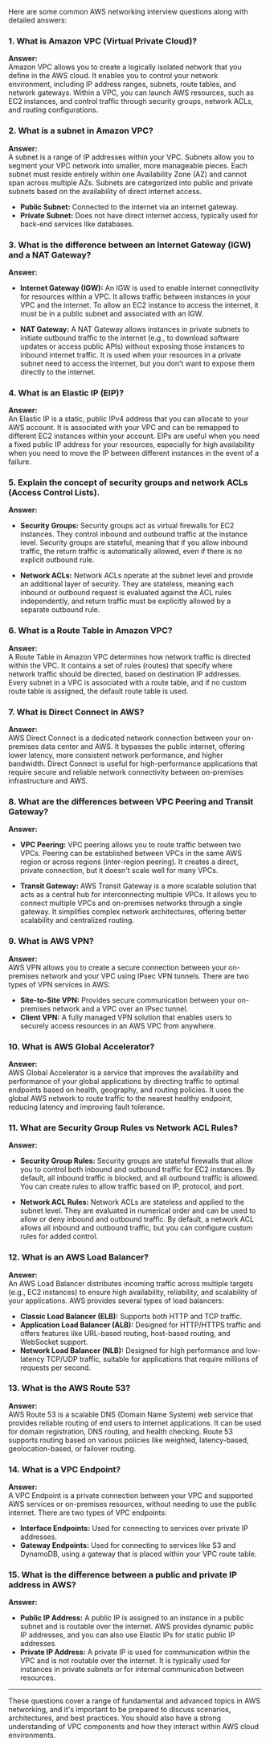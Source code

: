 Here are some common AWS networking interview questions along with detailed answers:

### 1. **What is Amazon VPC (Virtual Private Cloud)?**
**Answer:**  
Amazon VPC allows you to create a logically isolated network that you define in the AWS cloud. It enables you to control your network environment, including IP address ranges, subnets, route tables, and network gateways. Within a VPC, you can launch AWS resources, such as EC2 instances, and control traffic through security groups, network ACLs, and routing configurations.

### 2. **What is a subnet in Amazon VPC?**
**Answer:**  
A subnet is a range of IP addresses within your VPC. Subnets allow you to segment your VPC network into smaller, more manageable pieces. Each subnet must reside entirely within one Availability Zone (AZ) and cannot span across multiple AZs. Subnets are categorized into public and private subnets based on the availability of direct internet access.

- **Public Subnet:** Connected to the internet via an internet gateway.
- **Private Subnet:** Does not have direct internet access, typically used for back-end services like databases.

### 3. **What is the difference between an Internet Gateway (IGW) and a NAT Gateway?**
**Answer:**  
- **Internet Gateway (IGW):** An IGW is used to enable internet connectivity for resources within a VPC. It allows traffic between instances in your VPC and the internet. To allow an EC2 instance to access the internet, it must be in a public subnet and associated with an IGW.

- **NAT Gateway:** A NAT Gateway allows instances in private subnets to initiate outbound traffic to the internet (e.g., to download software updates or access public APIs) without exposing those instances to inbound internet traffic. It is used when your resources in a private subnet need to access the internet, but you don’t want to expose them directly to the internet.

### 4. **What is an Elastic IP (EIP)?**
**Answer:**  
An Elastic IP is a static, public IPv4 address that you can allocate to your AWS account. It is associated with your VPC and can be remapped to different EC2 instances within your account. EIPs are useful when you need a fixed public IP address for your resources, especially for high availability when you need to move the IP between different instances in the event of a failure.

### 5. **Explain the concept of security groups and network ACLs (Access Control Lists).**
**Answer:**  
- **Security Groups:** Security groups act as virtual firewalls for EC2 instances. They control inbound and outbound traffic at the instance level. Security groups are stateful, meaning that if you allow inbound traffic, the return traffic is automatically allowed, even if there is no explicit outbound rule.

- **Network ACLs:** Network ACLs operate at the subnet level and provide an additional layer of security. They are stateless, meaning each inbound or outbound request is evaluated against the ACL rules independently, and return traffic must be explicitly allowed by a separate outbound rule.

### 6. **What is a Route Table in Amazon VPC?**
**Answer:**  
A Route Table in Amazon VPC determines how network traffic is directed within the VPC. It contains a set of rules (routes) that specify where network traffic should be directed, based on destination IP addresses. Every subnet in a VPC is associated with a route table, and if no custom route table is assigned, the default route table is used.

### 7. **What is Direct Connect in AWS?**
**Answer:**  
AWS Direct Connect is a dedicated network connection between your on-premises data center and AWS. It bypasses the public internet, offering lower latency, more consistent network performance, and higher bandwidth. Direct Connect is useful for high-performance applications that require secure and reliable network connectivity between on-premises infrastructure and AWS.

### 8. **What are the differences between VPC Peering and Transit Gateway?**
**Answer:**
- **VPC Peering:** VPC peering allows you to route traffic between two VPCs. Peering can be established between VPCs in the same AWS region or across regions (inter-region peering). It creates a direct, private connection, but it doesn't scale well for many VPCs.

- **Transit Gateway:** AWS Transit Gateway is a more scalable solution that acts as a central hub for interconnecting multiple VPCs. It allows you to connect multiple VPCs and on-premises networks through a single gateway. It simplifies complex network architectures, offering better scalability and centralized routing.

### 9. **What is AWS VPN?**
**Answer:**  
AWS VPN allows you to create a secure connection between your on-premises network and your VPC using IPsec VPN tunnels. There are two types of VPN services in AWS:

- **Site-to-Site VPN:** Provides secure communication between your on-premises network and a VPC over an IPsec tunnel.
- **Client VPN:** A fully managed VPN solution that enables users to securely access resources in an AWS VPC from anywhere.

### 10. **What is AWS Global Accelerator?**
**Answer:**  
AWS Global Accelerator is a service that improves the availability and performance of your global applications by directing traffic to optimal endpoints based on health, geography, and routing policies. It uses the global AWS network to route traffic to the nearest healthy endpoint, reducing latency and improving fault tolerance.

### 11. **What are Security Group Rules vs Network ACL Rules?**
**Answer:**  
- **Security Group Rules:** Security groups are stateful firewalls that allow you to control both inbound and outbound traffic for EC2 instances. By default, all inbound traffic is blocked, and all outbound traffic is allowed. You can create rules to allow traffic based on IP, protocol, and port.

- **Network ACL Rules:** Network ACLs are stateless and applied to the subnet level. They are evaluated in numerical order and can be used to allow or deny inbound and outbound traffic. By default, a network ACL allows all inbound and outbound traffic, but you can configure custom rules for added control.

### 12. **What is an AWS Load Balancer?**
**Answer:**  
An AWS Load Balancer distributes incoming traffic across multiple targets (e.g., EC2 instances) to ensure high availability, reliability, and scalability of your applications. AWS provides several types of load balancers:

- **Classic Load Balancer (ELB):** Supports both HTTP and TCP traffic.
- **Application Load Balancer (ALB):** Designed for HTTP/HTTPS traffic and offers features like URL-based routing, host-based routing, and WebSocket support.
- **Network Load Balancer (NLB):** Designed for high performance and low-latency TCP/UDP traffic, suitable for applications that require millions of requests per second.

### 13. **What is the AWS Route 53?**
**Answer:**  
AWS Route 53 is a scalable DNS (Domain Name System) web service that provides reliable routing of end users to internet applications. It can be used for domain registration, DNS routing, and health checking. Route 53 supports routing based on various policies like weighted, latency-based, geolocation-based, or failover routing.

### 14. **What is a VPC Endpoint?**
**Answer:**  
A VPC Endpoint is a private connection between your VPC and supported AWS services or on-premises resources, without needing to use the public internet. There are two types of VPC endpoints:
- **Interface Endpoints:** Used for connecting to services over private IP addresses.
- **Gateway Endpoints:** Used for connecting to services like S3 and DynamoDB, using a gateway that is placed within your VPC route table.

### 15. **What is the difference between a public and private IP address in AWS?**
**Answer:**  
- **Public IP Address:** A public IP is assigned to an instance in a public subnet and is routable over the internet. AWS provides dynamic public IP addresses, and you can also use Elastic IPs for static public IP addresses.
- **Private IP Address:** A private IP is used for communication within the VPC and is not routable over the internet. It is typically used for instances in private subnets or for internal communication between resources.

---

These questions cover a range of fundamental and advanced topics in AWS networking, and it's important to be prepared to discuss scenarios, architectures, and best practices. You should also have a strong understanding of VPC components and how they interact within AWS cloud environments.
